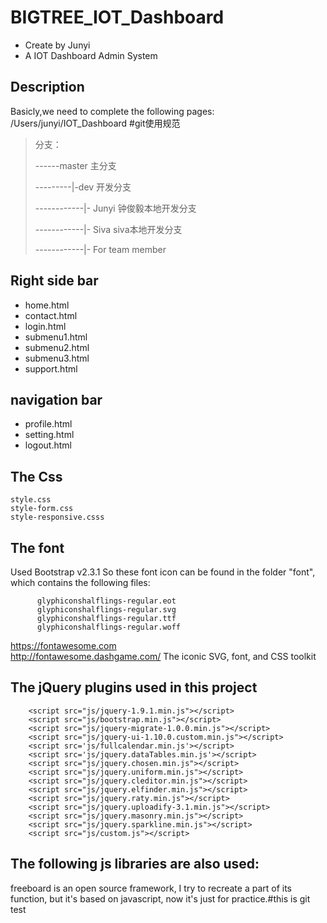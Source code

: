 BIGTREE_IOT_Dashboard
=========================
- Create by Junyi 
- A IOT Dashboard Admin System

Description
----------------------------
Basicly,we need to complete the following pages:
/Users/junyi/IOT_Dashboard
#git使用规范

> 分支：
>
>------master 主分支
>
>---------|-dev 开发分支
>
>------------|- Junyi 钟俊毅本地开发分支
>
>------------|- Siva siva本地开发分支
>
>------------|- For team member





Right side bar
-------------------------------
- home.html
- contact.html
- login.html
- submenu1.html
- submenu2.html
- submenu3.html
- support.html

navigation bar
----------------------------------------
- profile.html
- setting.html
- logout.html





The Css
----------------------------
    style.css
    style-form.css
    style-responsive.csss
    

The font
----------------------------
Used Bootstrap v2.3.1
So these font icon can be found in the folder "font", which contains the following files:
     
    
          glyphiconshalflings-regular.eot         
          glyphiconshalflings-regular.svg
          glyphiconshalflings-regular.ttf
          glyphiconshalflings-regular.woff
     
 
https://fontawesome.com    
http://fontawesome.dashgame.com/ 
The iconic SVG, font, and CSS toolkit 



The jQuery plugins used in this project
---------------------------

        <script src="js/jquery-1.9.1.min.js"></script>
    	<script src="js/bootstrap.min.js"></script>
    	<script src="js/jquery-migrate-1.0.0.min.js"></script>
    	<script src="js/jquery-ui-1.10.0.custom.min.js"></script>
    	<script src='js/fullcalendar.min.js'></script>
    	<script src='js/jquery.dataTables.min.js'></script>
    	<script src="js/jquery.chosen.min.js"></script>
    	<script src="js/jquery.uniform.min.js"></script>
    	<script src="js/jquery.cleditor.min.js"></script>
    	<script src="js/jquery.elfinder.min.js"></script>
    	<script src="js/jquery.raty.min.js"></script>
    	<script src="js/jquery.uploadify-3.1.min.js"></script>
    	<script src="js/jquery.masonry.min.js"></script>
    	<script src="js/jquery.sparkline.min.js"></script>
    	<script src="js/custom.js"></script>
    
The following js libraries are also used:
---------------------------  
freeboard is an open source framework, I try to recreate a part of its function,
but it's based on javascript, now it's just for practice.#this is git test
